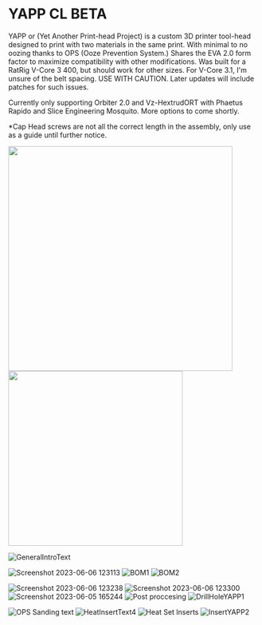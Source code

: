 # YAPP CL BETA
YAPP or (Yet Another Print-head Project) is a custom 3D printer tool-head designed to print with two materials in the same print. With minimal to no oozing thanks to OPS (Ooze Prevention System.) Shares the EVA 2.0 form factor to maximize compatibility with other modifications. Was built for a RatRig V-Core 3 400, but should work for other sizes. For V-Core 3.1, I'm unsure of the belt spacing. USE WITH CAUTION. Later updates will include patches for such issues.

Currently only supporting Orbiter 2.0 and Vz-HextrudORT with Phaetus Rapido and Slice Engineering Mosquito. More options to come shortly.

*Cap Head screws are not all the correct length in the assembly, only use as a guide until further notice.


<img src="https://user-images.githubusercontent.com/132520137/236590256-be258728-d882-4ef1-9caf-7d97f98ce2d9.png" width="450" /> <img src="https://github.com/Azzoluma/YAPP-CL-BETA-V1.0/assets/132520137/ddb1086b-3c34-4cbf-b36e-a24c0e9b9a68" width="350" />



![GeneralIntroText](https://github.com/Azzoluma/YAPP-CL-BETA-V1.0/assets/132520137/f9605fca-6753-4fc7-9d02-192f075650e6)



![Screenshot 2023-06-06 123113](https://github.com/Azzoluma/YAPP-CL-BETA-V1.0/assets/132520137/571b080c-d691-4226-91df-cbd4c315835d)
![BOM1](https://github.com/Azzoluma/YAPP-CL-BETA-V1.0/assets/132520137/b8023918-911d-4576-82f5-c9fba5fe676a)
![BOM2](https://github.com/Azzoluma/YAPP-CL-BETA-V1.0/assets/132520137/7fb29808-408c-44ab-926a-911449116572)

![Screenshot 2023-06-06 123238](https://github.com/Azzoluma/YAPP-CL-BETA-V1.0/assets/132520137/f77c24c6-7e69-4e16-8081-774c67f8b2f9)
![Screenshot 2023-06-06 123300](https://github.com/Azzoluma/YAPP-CL-BETA-V1.0/assets/132520137/e5c8254b-b0ab-4055-94fc-f4b23b056a0e)
![Screenshot 2023-06-05 165244](https://github.com/Azzoluma/YAPP-CL-BETA-V1.0/assets/132520137/a9d517f0-53d8-4e08-b6a7-12ddde643f70)
![Post proccesing](https://github.com/Azzoluma/YAPP-CL-BETA-V1.0/assets/132520137/1080fc00-bcd3-4ad2-a865-eb3e004cc08f)
![DrillHoleYAPP1](https://github.com/Azzoluma/YAPP-CL-BETA-V1.0/assets/132520137/5b920f1b-1793-4f0e-8624-00d03a4b46c7)

![OPS Sanding text](https://github.com/Azzoluma/YAPP-CL-BETA-V1.0/assets/132520137/f7b0e096-6d3a-4d48-b615-eb8c845da816)
![HeatInsertText4](https://github.com/Azzoluma/YAPP-CL-BETA-V1.0/assets/132520137/d439e62a-0d54-44dd-a74b-8f3894312a3e)
![Heat Set Inserts](https://github.com/Azzoluma/YAPP-CL-BETA-V1.0/assets/132520137/dfb5576d-24c4-484f-a1fb-d11e765e55b5)
![InsertYAPP2](https://github.com/Azzoluma/YAPP-CL-BETA-V1.0/assets/132520137/29010c08-132c-432b-959d-ed63b7c31526)
